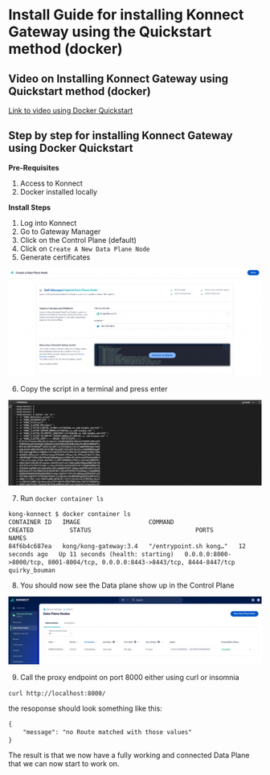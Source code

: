 # Install Guide for installing Konnect Gateway using the Quickstart method (docker)

## Video on Installing Konnect Gateway using Quickstart method (docker)

[Link to video using Docker Quickstart](https://youtu.be/MCJoNX7TwT8?si=ulffB3LRgyTCeei9)

## Step by step for installing Konnect Gateway using Docker Quickstart

**Pre-Requisites**

1. Access to Konnect
2. Docker installed locally

**Install Steps**

1. Log into Konnect
2. Go to Gateway Manager
3. Click on the Control Plane (default)
4. Click on `Create A New Data Plane Node`
5. Generate certificates 

![Quickstart](../images/quickstart.png)

6. Copy the script in a terminal and press enter

![Install](../images/terminal.png)

7. Run `docker container ls`

```
kong-konnect $ docker container ls
CONTAINER ID   IMAGE                   COMMAND                  CREATED          STATUS                             PORTS                                                                          NAMES
84f6b4c687ea   kong/kong-gateway:3.4   "/entrypoint.sh kong…"   12 seconds ago   Up 11 seconds (health: starting)   0.0.0.0:8000->8000/tcp, 8001-8004/tcp, 0.0.0.0:8443->8443/tcp, 8444-8447/tcp   quirky_bouman
```

8. You should now see the Data plane show up in the Control Plane

![Data plane node](../images/data-plane-nodes.png)

9.  Call the proxy endpoint on port 8000 either using curl or insomnia

`curl http://localhost:8000/`

the resoponse should look something like this:

```
{
	"message": "no Route matched with those values"
}
```

The result is that we now have a fully working and connected Data Plane that we can now start to work on.

